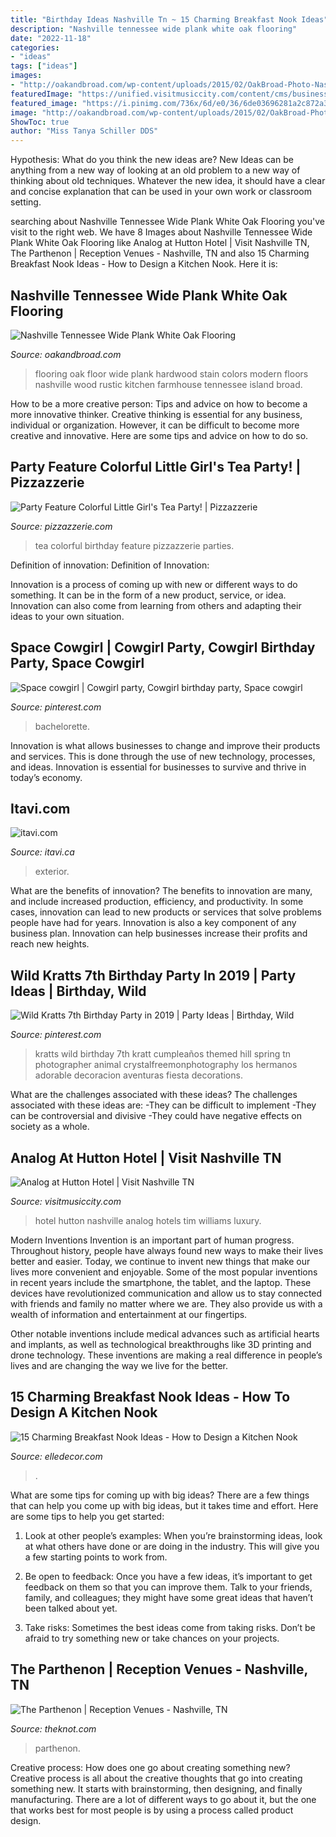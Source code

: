 ```yaml
---
title: "Birthday Ideas Nashville Tn ~ 15 Charming Breakfast Nook Ideas"
description: "Nashville tennessee wide plank white oak flooring"
date: "2022-11-18"
categories:
- "ideas"
tags: ["ideas"]
images:
- "http://oakandbroad.com/wp-content/uploads/2015/02/OakBroad-Photo-Nashville-16.jpg"
featuredImage: "https://unified.visitmusiccity.com/content/cms/businessImages/4479_analog.jpg"
featured_image: "https://i.pinimg.com/736x/6d/e0/36/6de03696281a2c872a38df41c24245c8--wild-kratt-birthday-wild-kratts-birthday-party-ideas.jpg?b=t"
image: "http://oakandbroad.com/wp-content/uploads/2015/02/OakBroad-Photo-Nashville-16.jpg"
ShowToc: true
author: "Miss Tanya Schiller DDS"
---
```



Hypothesis: What do you think the new ideas are?
New Ideas can be anything from a new way of looking at an old problem to a new way of thinking about old techniques. Whatever the new idea, it should have a clear and concise explanation that can be used in your own work or classroom setting.

	

		
searching about Nashville Tennessee Wide Plank White Oak Flooring you've visit to the right web. We have 8 Images about Nashville Tennessee Wide Plank White Oak Flooring like Analog at Hutton Hotel | Visit Nashville TN, The Parthenon | Reception Venues - Nashville, TN and also 15 Charming Breakfast Nook Ideas - How to Design a Kitchen Nook. Here it is:
		
    
## Nashville Tennessee Wide Plank White Oak Flooring

<img loading=lazy src="http://oakandbroad.com/wp-content/uploads/2015/02/OakBroad-Photo-Nashville-16.jpg" onerror="this.onerror=null;this.src='https://tse3.mm.bing.net/th?id=OIP.FvlWn_4imBaHLNCNV0Jc9gHaLG&amp;pid=15.1';" alt="Nashville Tennessee Wide Plank White Oak Flooring">

_Source: oakandbroad.com_

>flooring oak floor wide plank hardwood stain colors modern floors nashville wood rustic kitchen farmhouse tennessee island broad. 

	

How to be a more creative person: Tips and advice on how to become a more innovative thinker.
Creative thinking is essential for any business, individual or organization. However, it can be difficult to become more creative and innovative. Here are some tips and advice on how to do so.

    
## Party Feature Colorful Little Girl&#039;s Tea Party! | Pizzazzerie

<img loading=lazy src="http://pizzazzerie.com/wp-content/uploads/2013/06/Tea-Party-09.png" onerror="this.onerror=null;this.src='https://tse1.mm.bing.net/th?id=OIP.QqNhXoVaWL0Lf3W7A-wsAgHaLH&amp;pid=15.1';" alt="Party Feature Colorful Little Girl&#039;s Tea Party! | Pizzazzerie">

_Source: pizzazzerie.com_

>tea colorful birthday feature pizzazzerie parties. 

	

Definition of innovation:
Definition of Innovation: 

Innovation is a process of coming up with new or different ways to do something. It can be in the form of a new product, service, or idea. Innovation can also come from learning from others and adapting their ideas to your own situation.

    
## Space Cowgirl | Cowgirl Party, Cowgirl Birthday Party, Space Cowgirl

<img loading=lazy src="https://i.pinimg.com/736x/53/a3/14/53a314dfb58f21ce376328d8a249b6d4.jpg" onerror="this.onerror=null;this.src='https://tse1.mm.bing.net/th?id=OIP.CqUDzp2reZrpOvZitj464gHaJ3&amp;pid=15.1';" alt="Space cowgirl | Cowgirl party, Cowgirl birthday party, Space cowgirl">

_Source: pinterest.com_

>bachelorette. 

	

Innovation is what allows businesses to change and improve their products and services. This is done through the use of new technology, processes, and ideas. Innovation is essential for businesses to survive and thrive in today’s economy.

    
## Itavi.com

<img loading=lazy src="http://www.itavi.ca/wp-content/uploads/2014/03/IMG_3414.jpg" onerror="this.onerror=null;this.src='https://tse1.mm.bing.net/th?id=OIP.i37fdWa4K_grcK8sQVELfgAAAA&amp;pid=15.1';" alt="itavi.com">

_Source: itavi.ca_

>exterior. 

	

What are the benefits of innovation?
The benefits to innovation are many, and include increased production, efficiency, and productivity. In some cases, innovation can lead to new products or services that solve problems people have had for years. Innovation is also a key component of any business plan. Innovation can help businesses increase their profits and reach new heights.

    
## Wild Kratts 7th Birthday Party In 2019 | Party Ideas | Birthday, Wild

<img loading=lazy src="https://i.pinimg.com/736x/6d/e0/36/6de03696281a2c872a38df41c24245c8--wild-kratt-birthday-wild-kratts-birthday-party-ideas.jpg?b=t" onerror="this.onerror=null;this.src='https://tse1.mm.bing.net/th?id=OIP.VGcZg2mmlBvzR6I0lOLr1wHaLW&amp;pid=15.1';" alt="Wild Kratts 7th Birthday Party in 2019 | Party Ideas | Birthday, Wild">

_Source: pinterest.com_

>kratts wild birthday 7th kratt cumpleaños themed hill spring tn photographer animal crystalfreemonphotography los hermanos adorable decoracion aventuras fiesta decorations. 

	

What are the challenges associated with these ideas?
The challenges associated with these ideas are: 
-They can be difficult to implement
-They can be controversial and divisive
-They could have negative effects on society as a whole.

    
## Analog At Hutton Hotel | Visit Nashville TN

<img loading=lazy src="https://unified.visitmusiccity.com/content/cms/businessImages/4479_analog.jpg" onerror="this.onerror=null;this.src='https://tse4.mm.bing.net/th?id=OIP.nwwIdmw0F4_eejj287sMOAHaE8&amp;pid=15.1';" alt="Analog at Hutton Hotel | Visit Nashville TN">

_Source: visitmusiccity.com_

>hotel hutton nashville analog hotels tim williams luxury. 

	

Modern Inventions
Invention is an important part of human progress. Throughout history, people have always found new ways to make their lives better and easier. Today, we continue to invent new things that make our lives more convenient and enjoyable.
Some of the most popular inventions in recent years include the smartphone, the tablet, and the laptop. These devices have revolutionized communication and allow us to stay connected with friends and family no matter where we are. They also provide us with a wealth of information and entertainment at our fingertips.

Other notable inventions include medical advances such as artificial hearts and implants, as well as technological breakthroughs like 3D printing and drone technology. These inventions are making a real difference in people’s lives and are changing the way we live for the better.

    
## 15 Charming Breakfast Nook Ideas - How To Design A Kitchen Nook

<img loading=lazy src="https://hips.hearstapps.com/hmg-prod.s3.amazonaws.com/images/breakfast-nook-10-1539982517.jpg?crop=1xw:1xh;center,top&amp;resize=480:*" onerror="this.onerror=null;this.src='https://tse4.mm.bing.net/th?id=OIP.LssykBEQ-oJ1zPvX9mG9vwHaK2&amp;pid=15.1';" alt="15 Charming Breakfast Nook Ideas - How to Design a Kitchen Nook">

_Source: elledecor.com_

>. 

	

What are some tips for coming up with big ideas?
There are a few things that can help you come up with big ideas, but it takes time and effort. Here are some tips to help you get started:
1. Look at other people’s examples: When you’re brainstorming ideas, look at what others have done or are doing in the industry. This will give you a few starting points to work from.

2. Be open to feedback: Once you have a few ideas, it’s important to get feedback on them so that you can improve them. Talk to your friends, family, and colleagues; they might have some great ideas that haven’t been talked about yet.

3. Take risks: Sometimes the best ideas come from taking risks. Don’t be afraid to try something new or take chances on your projects.

    
## The Parthenon | Reception Venues - Nashville, TN

<img loading=lazy src="https://media-api.xogrp.com/images/e0b593f0-76d9-468c-a4bf-8da206ba1754~rs_720.480" onerror="this.onerror=null;this.src='https://tse3.mm.bing.net/th?id=OIP.q6C7Pwk9QRMX8-WoACu4uwHaE8&amp;pid=15.1';" alt="The Parthenon | Reception Venues - Nashville, TN">

_Source: theknot.com_

>parthenon. 

	

Creative process: How does one go about creating something new?
Creative process is all about the creative thoughts that go into creating something new. It starts with brainstorming, then designing, and finally manufacturing. There are a lot of different ways to go about it, but the one that works best for most people is by using a process called product design.

